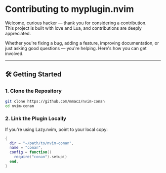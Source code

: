 # Contributing to myplugin.nvim

Welcome, curious hacker — thank you for considering a contribution.  
This project is built with love and Lua, and contributions are deeply appreciated.

Whether you're fixing a bug, adding a feature, improving documentation, or just asking good questions — you're helping.
Here's how you can get involved.

---

## 🛠️ Getting Started

### 1. Clone the Repository

```bash
git clone https://github.com/mmacz/nvim-conan
cd nvim-conan
```

### 2. Link the Plugin Locally

If you're using Lazy.nvim, point to your local copy:

```lua
{
  dir = "~/path/to/nvim-conan",
  name = "conan",
  config = function()
    require("conan").setup()
  end,
}
```

